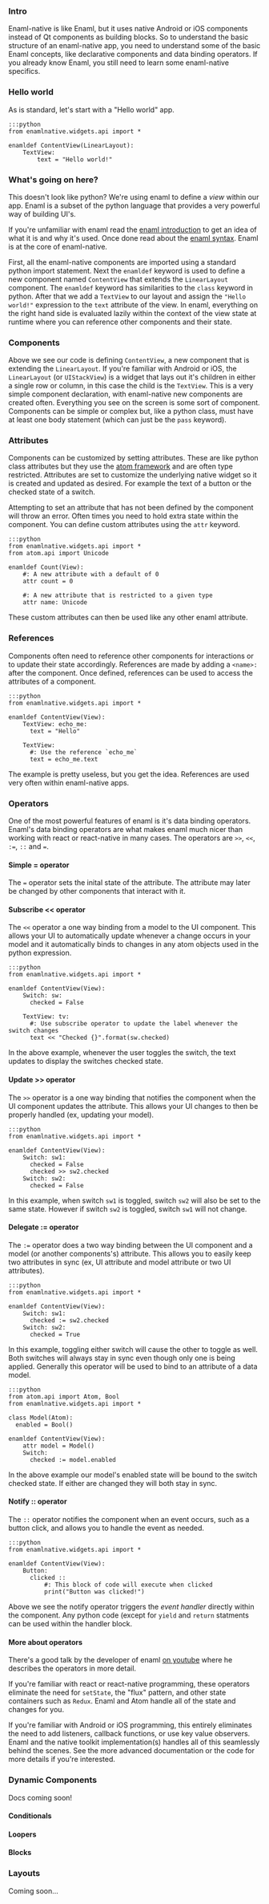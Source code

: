 ### Intro

Enaml-native is like Enaml, but it uses native Android or iOS components instead of Qt components as building blocks. So to understand the basic structure of an enaml-native app, you need to understand some of the basic Enaml concepts, like declarative components and data binding operators.  If you already know Enaml, you still need to learn some enaml-native specifics.


### Hello world

As is standard, let's start with a "Hello world" app.

    :::python
    from enamlnative.widgets.api import *

    enamldef ContentView(LinearLayout):
        TextView:
            text = "Hello world!"



### What's going on here?

This doesn't look like python? We're using enaml to define a _view_ within our app. Enaml is a subset of the python language that provides a very powerful way of building UI's. 

If you're unfamiliar with enaml read the [enaml introduction](https://nucleic.github.io/enaml/docs/get_started/introduction.html) to get an idea of what it is and why it's used. Once done read about the [enaml syntax](https://nucleic.github.io/enaml/docs/get_started/anatomy.html). Enaml is at the core of enaml-native.

First, all the enaml-native components are imported using a standard python import statement. Next the `enamldef` keyword is used to define a new component named `ContentView` that extends the `LinearLayout` component. The `enamldef` keyword has similarities to the `class` keyword in python. After that we add a `TextView` to our layout and assign the `"Hello world!"` expression to the `text` attribute of the view.  In enaml, everything on the right hand side is evaluated lazily within the context of the view state at runtime where you can reference other components and their state. 


### Components

Above we see our code is defining `ContentView`, a new component that is extending the `LinearLayout`. If you're familiar with Android or iOS, the `LinearLayout` (or `UIStackView`) is a widget that lays out it's children in either a single row or column, in this case the child is the `TextView`. This is a very simple component declaration, with enaml-native new components are created often. Everything you see on the screen is some sort of component. Components can be simple or complex but, like a python class, must have at least one body statement (which can just be the `pass` keyword).  

### Attributes

Components can be customized by setting attributes. These are like python class attributes but they use the [atom framework](https://github.com/nucleic/atom) and are often type restricted. Attributes are set to customize the underlying native widget so it is created and updated as desired. For example the text of a button or the checked state of a switch.

Attempting to set an attribute that has not been defined by the component will throw an error.  Often times you need to hold extra state within the component. You can define custom attributes using the `attr` keyword.


    :::python
    from enamlnative.widgets.api import *
    from atom.api import Unicode
    
    enamldef Count(View):
        #: A new attribute with a default of 0
        attr count = 0
        
        #: A new attribute that is restricted to a given type
        attr name: Unicode


These custom attributes can then be used like any other enaml attribute.

### References

Components often need to reference other components for interactions or to update their state accordingly. References are made by adding a `<name>:` after the component.  Once defined, references can be used to access the attributes of a component.


    :::python
    from enamlnative.widgets.api import *
    
    enamldef ContentView(View):
        TextView: echo_me:
          text = "Hello"
          
        TextView:
          #: Use the reference `echo_me` 
          text = echo_me.text
        

The example is pretty useless, but you get the idea. References are used very often within enaml-native apps.

### Operators

One of the most powerful features of enaml is it's data binding operators. Enaml's data binding operators are what makes enaml much nicer than working with react or react-native in many cases.  The operators are `>>`, `<<`, `:=`, `::` and `=`.

#### Simple = operator

The `=` operator sets the inital state of the attribute. The attribute may later be changed by other components that interact with it.

#### Subscribe << operator

The `<<` operator a one way binding from a model to the UI component. This allows your UI to automatically update whenever a change occurs in your model and it automatically binds to changes in any atom objects used in the python expression. 


    :::python
    from enamlnative.widgets.api import *
    
    enamldef ContentView(View):
        Switch: sw:
          checked = False
          
        TextView: tv:
          #: Use subscribe operator to update the label whenever the switch changes
          text << "Checked {}".format(sw.checked)

In the above example, whenever the user toggles the switch, the text updates to display the switches checked state.

#### Update >> operator

The `>>` operator is a one way binding that notifies the component when the UI component updates the attribute. This allows your UI changes to then be properly handled (ex, updating your model). 

    :::python
    from enamlnative.widgets.api import *
    
    enamldef ContentView(View):
        Switch: sw1:
          checked = False
          checked >> sw2.checked
        Switch: sw2:
          checked = False
          
In this example, when switch `sw1` is toggled, switch `sw2` will also be set to the same state. However if switch `sw2` is toggled, switch `sw1` will not change. 


#### Delegate := operator

The `:=` operator does a two way binding between the UI component and a model (or another components's) attribute. This allows you to easily keep two attributes in sync (ex, UI attribute and model attribute or two UI attributes).

    :::python
    from enamlnative.widgets.api import *
    
    enamldef ContentView(View):
        Switch: sw1:
          checked := sw2.checked
        Switch: sw2:
          checked = True

In this example, toggling either switch will cause the other to toggle as well. Both switches will always stay in sync even though only one is being applied.  Generally this operator will be used to bind to an attribute of a data model.

    :::python
    from atom.api import Atom, Bool
    from enamlnative.widgets.api import *
    
    class Model(Atom):
      enabled = Bool()
    
    enamldef ContentView(View):
        attr model = Model()
        Switch:
          checked := model.enabled

In the above example our model's enabled state will be bound to the switch checked state. If either are changed they will both stay in sync.

#### Notify :: operator

The `::` operator notifies the component when an event occurs, such as a button click, and allows you to handle the event as needed.

    :::python
    from enamlnative.widgets.api import *
    
    enamldef ContentView(View):
        Button:
          clicked ::
              #: This block of code will execute when clicked
              print("Button was clicked!")

Above we see the notify operator triggers the _event handler_ directly within the component. Any python code (except for `yield` and `return` statments can be used within the handler block. 

#### More about operators

There's a good talk by the developer of enaml [on youtube](https://www.youtube.com/watch?v=ycFEwz_hAxk&t=3s) where he describes the operators in more detail. 

If you're familiar with react or react-native programming, these operators eliminate the need for `setState`, the "flux" pattern, and other state containers such as `Redux`. Enaml and Atom handle all of the state and changes for you.  

If you're familiar with Android or iOS programming, this entirely eliminates the need to add listeners, callback functions, or use key value observers. Enaml and the native toolkit implementation(s) handles all of this seamlessly behind the scenes. See the more advanced documentation or the code for more details if you're interested.

### Dynamic Components

Docs coming soon!

#### Conditionals


#### Loopers


#### Blocks



### Layouts

Coming soon...
